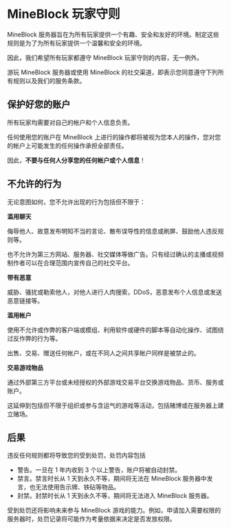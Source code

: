 # MineBlock 玩家守则
MineBlock 服务器旨在为所有玩家提供一个有趣、安全和友好的环境。制定这些规则是为了为所有玩家提供一个温馨和安全的环境。

因此，我们希望所有玩家都遵守 MineBlock 玩家守则的内容，无一例外。

游玩 MineBlock 服务器或使用 MineBlock 的社交渠道，即表示您同意遵守下列所有规则以及我们的服务条款。

## 保护好您的账户
所有玩家均需要对自己的帐户和个人信息负责。

任何使用您的账户在 MineBlock 上进行的操作都将被视为您本人的操作，您对您的帐户上可能发生的任何操作承担全部责任。

因此，**不要与任何人分享您的任何帐户或个人信息**！

## 不允许的行为
无论意图如何，您不允许出现的行为包括但不限于：

**滥用聊天**

侮辱他人、故意发布明知不当的言论、散布误导性的信息或刷屏、鼓励他人违反规则等。

也不允许为第三方网站、服务器、社交媒体等做广告。只有经过确认的主播或视频制作者可以在合理范围内宣传自己的社交平台。

**带有恶意**

威胁、骚扰或勒索他人，对他人进行人肉搜索，DDoS，恶意发布个人信息或发送恶意链接等。

**滥用帐户**

使用不允许或作弊的客户端或模组、利用软件或硬件的脚本等自动化操作、试图绕过反作弊的行为等。

出售、交易、赠送任何帐户，或在不同人之间共享帐户同样是被禁止的。

**交易游戏物品**

通过外部第三方平台或未经授权的外部游戏交易平台交换游戏物品、货币、服务或账户。

这延伸到包括但不限于组织或参与含运气的游戏等活动，包括赌博或在服务器上建立赌场。

## 后果
违反任何规则都将导致您的受到处罚，处罚内容包括

* 警告。一旦在 1 年内收到 3 个以上警告，账户将被自动封禁。
* 禁言。禁言时长从 1 天到永久不等，期间将无法在 MineBlock 服务器中发言，也无法使用告示牌、铁砧等物品。
* 封禁。封禁时长从 1 天到永久不等，期间将无法进入 MineBlock 服务器。

受到处罚还将影响未来参与 MineBlock 游戏的能力。例如，申请加入需要权限的服务器时，处罚记录将可能作为考量依据来决定是否发放权限。
